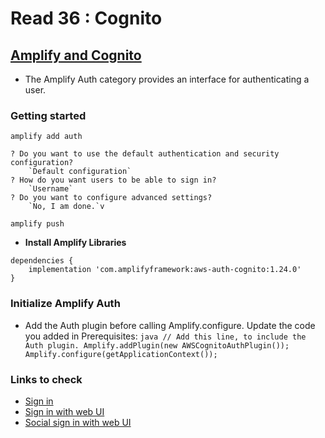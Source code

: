 # Read 36 : Cognito

## [Amplify and Cognito](https://docs.amplify.aws/lib/auth/getting-started/)

- The Amplify Auth category provides an interface for authenticating a user. 



### Getting started

`amplify add auth`

```
? Do you want to use the default authentication and security configuration?
    `Default configuration`
? How do you want users to be able to sign in?
    `Username`
? Do you want to configure advanced settings?
    `No, I am done.`v
```

`amplify push`

- **Install Amplify Libraries**

```
dependencies {
    implementation 'com.amplifyframework:aws-auth-cognito:1.24.0'
}
```

### Initialize Amplify Auth
- Add the Auth plugin before calling Amplify.configure. Update the code you added in Prerequisites:
```java // Add this line, to include the Auth plugin. Amplify.addPlugin(new AWSCognitoAuthPlugin()); Amplify.configure(getApplicationContext()); ```



### Links to check

- [Sign in](https://docs.amplify.aws/lib/auth/signin/q/platform/android/#multi-factor-authentication)
- [Sign in with web UI](https://docs.amplify.aws/lib/auth/signin_web_ui/q/platform/android)
- [Social sign in with web UI](https://docs.amplify.aws/lib/auth/social_signin_web_ui/q/platform/android/)